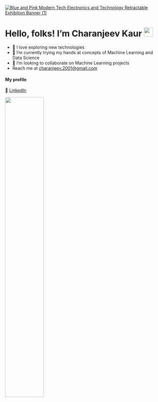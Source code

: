 [![Blue and Pink Modern Tech Electronics and Technology Retractable Exhibition Banner (1)](https://user-images.githubusercontent.com/69391607/170701659-72881be5-437b-4361-b9d5-afa75086527e.png)](https://charanjeevkaur.netlify.app/)

# Hello, folks! I’m Charanjeev Kaur <img src="https://raw.githubusercontent.com/MartinHeinz/MartinHeinz/master/wave.gif" width="30px">
- 👀 I love exploring new technologies
- 🌱 I’m currently trying my hands at concepts of Machine Learning and Data Science
- 💞️ I’m looking to collaborate on Machine Learning projects
- Reach me at charanjeev.2001@gmail.com

#### My profile
👥 [LinkedIn](https://www.linkedin.com/in/keenlearner/)
<!---
Charanjeev-2k2/Charanjeev-2k2 is a ✨ special ✨ repository because its `README.md` (this file) appears on your GitHub profile.
You can click the Preview link to take a look at your changes.
--->

<img src="https://user-images.githubusercontent.com/69391607/145779625-a63f79ff-6c43-407a-b19c-65572a89c86a.png" width=50% height=50%>
